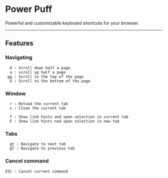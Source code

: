 # Power Puff

Powerful and customizable keyboard shortcuts for your browser.

---

## Features

### Navigating

```
  d : Scroll down half a page
  u : scroll up half a page
 gg : Scroll to the top of the page
  G : Scroll to the bottom of the page
```

### Window

```
  r : Reload the current tab
  x : Close the current tab
  
  f : Show link hints and open selection in current tab
  F : Show link hints nad open selection in new tab
```

### Tabs

```
  gt : Navigate to next tab
  gT : Navigate to previous tab
```

### Cancel command

```
ESC : Cancel current command
```
